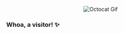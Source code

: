 <!--
**FelineJTD/FelineJTD** is a ✨ _special_ ✨ repository because its `README.md` (this file) appears on your GitHub profile.

Here are some ideas to get you started:

- 🔭 I’m currently working on ...
- 🌱 I’m currently learning ...
- 👯 I’m looking to collaborate on ...
- 🤔 I’m looking for help with ...
- 💬 Ask me about ...
- 📫 How to reach me: ...
- 😄 Pronouns: ...
- ⚡ Fun fact: ...
-->


<!-- Octocat Gif OwO -->
<p align="center">
  <img src="https://user-images.githubusercontent.com/75204822/171152485-22a6bf03-4e5e-4e44-b107-e7f3a8a99c48.gif"
  alt="Octocat Gif" />
</p>

### Whoa, a visitor! ✨
